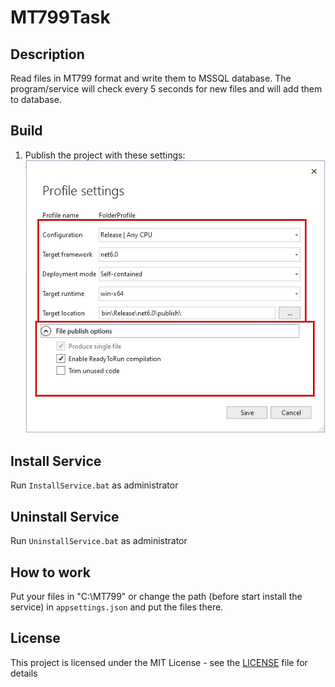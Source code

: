 # MT799Task

## Description

Read files in MT799 format and write them to MSSQL database.
The program/service will check every 5 seconds for new files and will add them to database.

## Build
1. Publish the project with these settings:
![alt text](images/settings.png)

## Install Service
Run ``InstallService.bat`` as administrator

## Uninstall Service
Run ``UninstallService.bat`` as administrator

## How to work
Put your files in "C:\MT799" or change the path (before start install the service) in ``appsettings.json`` and put the files there.

## License
This project is licensed under the MIT License - see the [LICENSE](LICENSE) file for details